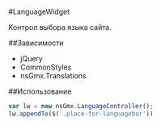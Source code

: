 #LanguageWidget

Контрол выбора языка сайта.

##Зависимости

- jQuery
- CommonStyles
- nsGmx.Translations

##Использование

```javascript
var lw = new nsGmx.LanguageController();
lw.appendTo($('.place-for-languagebar'))
```